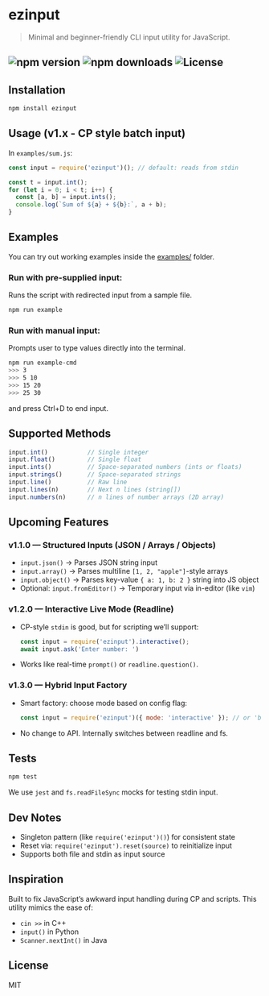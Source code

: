# ezinput

> Minimal and beginner-friendly CLI input utility for JavaScript.

![npm version](https://img.shields.io/npm/v/ezinput)
![npm downloads](https://img.shields.io/npm/dt/ezinput)
![License](https://img.shields.io/npm/l/ezinput)
---

## Installation

```bash
npm install ezinput
```

## Usage (v1.x - CP style batch input)
In `examples/sum.js`:

```js
const input = require('ezinput')(); // default: reads from stdin

const t = input.int();
for (let i = 0; i < t; i++) {
  const [a, b] = input.ints();
  console.log(`Sum of ${a} + ${b}:`, a + b);
}
```

## Examples
You can try out working examples inside the [examples/](./examples) folder.

### Run with pre-supplied input:
Runs the script with redirected input from a sample file.

```bash
npm run example
```

### Run with manual input:
Prompts user to type values directly into the terminal.
```bash
npm run example-cmd
>>> 3
>>> 5 10
>>> 15 20
>>> 25 30
```
and press Ctrl+D to end input.


## Supported Methods

```js
input.int()           // Single integer
input.float()         // Single float
input.ints()          // Space-separated numbers (ints or floats)
input.strings()       // Space-separated strings
input.line()          // Raw line
input.lines(n)        // Next n lines (string[])
input.numbers(n)      // n lines of number arrays (2D array)
```



## Upcoming Features

### v1.1.0 — Structured Inputs (JSON / Arrays / Objects)

- `input.json()` → Parses JSON string input  
- `input.array()` → Parses multiline `[1, 2, "apple"]`-style arrays  
- `input.object()` → Parses key-value `{ a: 1, b: 2 }` string into JS object  
- Optional: `input.fromEditor()` → Temporary input via in-editor (like `vim`)

### v1.2.0 — Interactive Live Mode (Readline)

- CP-style `stdin` is good, but for scripting we’ll support:
  ```js
  const input = require('ezinput').interactive();
  await input.ask('Enter number: ')
  ```

- Works like real-time `prompt()` or `readline.question()`.

### v1.3.0 — Hybrid Input Factory

- Smart factory: choose mode based on config flag:
  ```js
  const input = require('ezinput')({ mode: 'interactive' }); // or 'batch'
  ```
- No change to API. Internally switches between readline and fs.

## Tests

```bash
npm test
```

We use `jest` and `fs.readFileSync` mocks for testing stdin input.

## Dev Notes
- Singleton pattern (like `require('ezinput')()`) for consistent state  
- Reset via: `require('ezinput').reset(source)` to reinitialize input  
- Supports both file and stdin as input source

## Inspiration
Built to fix JavaScript’s awkward input handling during CP and scripts. This utility mimics the ease of:
- `cin >>` in C++
- `input()` in Python
- `Scanner.nextInt()` in Java

## License
MIT
